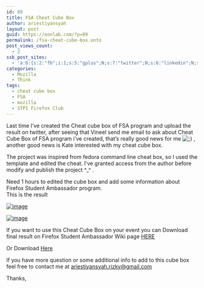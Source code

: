 ```yaml
---
id: 89
title: FSA Cheat Cube Box
author: ariestiyansyah
layout: post
guid: https://oonlab.com/?p=89
permalink: /fsa-cheat-cube-box.onto
post_views_count:
  - 2
ssb_post_sites:
  - 'a:6:{s:2:"fb";i:1;s:5:"gplus";N;s:7:"twitter";N;s:8:"linkedin";N;s:9:"pineterst";N;s:6:"reddit";N;}'
categories:
  - Mozilla
  - Think
tags:
  - cheat cube box
  - FSA
  - mozilla
  - STPI Firefox Club
---
```

Last time I&#8217;ve created the Cheat cube box of FSA program and upload the result on twitter, after seeing that Vineel send me email to ask about Cheat Cube Box of FSA program i&#8217;ve created, that&#8217;s really good news for me <img src="https://oonlab.com/wp-includes/images/smilies/icon_wink.gif" alt=";)" class="wp-smiley" /> , another good news is Kate interested with my cheat cube box.  
<!--more-->

The project was inspired from fedora command line cheat box, so I used the template and edited the cheat. I&#8217;ve granted access from the author before modify and publish the project ^_^ .

Need 1 hours to edited the cube box and add some information about Firefox Student Ambassador program.  
This is the result

[<img class="alignnone size-full" title="E270857.jpg" alt="image" src="http://oonlab.com/wp-content/uploads/2013/11/wpid-E270857.jpg" />][1]

[<img class="alignnone size-full" title="E270858.jpg" alt="image" src="http://oonlab.com/wp-content/uploads/2013/11/wpid-E270858.jpg" />][2]

If you want to use this Cheat Cube Box on your event you can Download final result on Firefox Student Ambassador Wiki page [HERE][3]

Or Download [Here][4]

If you have more question or some additional info to add to this cube box feel free to contact me at ariestiyansyah.rizky@gmail.com

Thanks,

 [1]: http://oonlab.com/wp-content/uploads/2013/11/wpid-E270857.jpg
 [2]: http://oonlab.com/wp-content/uploads/2013/11/wpid-E270858.jpg
 [3]: https://wiki.mozilla.org/StudentAmbassadors/Toolkit#Firefox_Student_Ambassador_Flyers
 [4]: https://wiki.mozilla.org/images/a/ad/FSA_program_cube.pdf